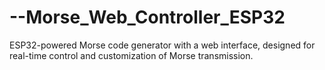 # --Morse_Web_Controller_ESP32
ESP32-powered Morse code generator with a web interface, designed for real-time control and customization of Morse transmission.
